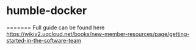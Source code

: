 # humble-docker
=======
Full guide can be found here https://wikiv2.uqcloud.net/books/new-member-resources/page/getting-started-in-the-software-team

